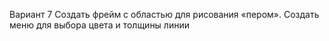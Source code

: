 Вариант 7
Создать фрейм с областью для рисования «пером». Создать меню для выбора цвета и толщины линии
